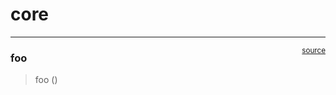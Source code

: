 # core


<!-- WARNING: THIS FILE WAS AUTOGENERATED! DO NOT EDIT! -->

------------------------------------------------------------------------

<a
href="https://github.com/deephbz/nbdev-demo/blob/master/nbdev_demo/core.py#L9"
target="_blank" style="float:right; font-size:smaller">source</a>

### foo

>  foo ()
